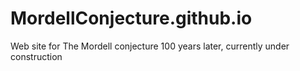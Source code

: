 # MordellConjecture.github.io
Web site for The Mordell conjecture 100 years later, currently under construction
